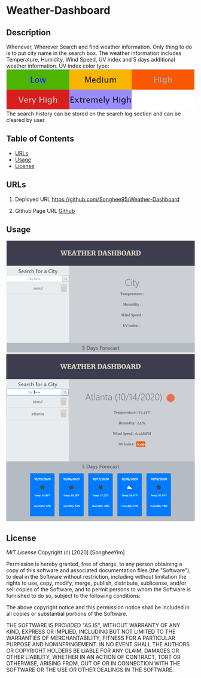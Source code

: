 # Weather-Dashboard

## Description
Whenever, Wherever Search and find weather information. Only thing to do is to put city name in the search box. The weather information includes Temperature, Humidity, Wind Speed, UV index and 5 days additional weather information. 
UV index color type: ![UV index color type](./assets/3.PNG)
The search history can be stored on the search log section and can be cleared by user. 



## Table of Contents
* [URLs](#URLs)
* [Usage](#usage)
* [License](#license)


## URLs
1. Deployed URL
    https://github.com/Songhee95/Weather-Dashboard

2. Github Page URL
    [Github](https://songhee95.github.io/Weather-Dashboard/)


## Usage
![GitHub Logo](./assets/1.PNG)
![GitHub Logo](./assets/2.PNG)


## License
*MIT License*
Copyright (c) [2020] [SongheeYim]

Permission is hereby granted, free of charge, to any person obtaining a copy
of this software and associated documentation files (the "Software"), to deal
in the Software without restriction, including without limitation the rights
to use, copy, modify, merge, publish, distribute, sublicense, and/or sell
copies of the Software, and to permit persons to whom the Software is
furnished to do so, subject to the following conditions:

The above copyright notice and this permission notice shall be included in all
copies or substantial portions of the Software.

THE SOFTWARE IS PROVIDED "AS IS", WITHOUT WARRANTY OF ANY KIND, EXPRESS OR
IMPLIED, INCLUDING BUT NOT LIMITED TO THE WARRANTIES OF MERCHANTABILITY,
FITNESS FOR A PARTICULAR PURPOSE AND NONINFRINGEMENT. IN NO EVENT SHALL THE
AUTHORS OR COPYRIGHT HOLDERS BE LIABLE FOR ANY CLAIM, DAMAGES OR OTHER
LIABILITY, WHETHER IN AN ACTION OF CONTRACT, TORT OR OTHERWISE, ARISING FROM,
OUT OF OR IN CONNECTION WITH THE SOFTWARE OR THE USE OR OTHER DEALINGS IN THE
SOFTWARE.